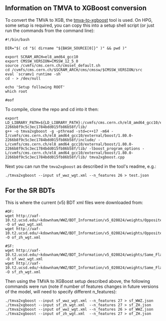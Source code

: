 
## Information on TMVA to XGBoost conversion
To convert the TMVA to XGB, the [tmva-to-xgboost](https://github.com/guitargeek/tmva-to-xgboost) tool is used. On HPG, some setup is required, you can copy this into a setup shell script (or just run the commands from the command line):
```
#!/bin/bash

DIR="$( cd "$( dirname "${BASH_SOURCE[0]}" )" && pwd )"

export SCRAM_ARCH=el8_amd64_gcc10
export CMSSW_VERSION=CMSSW_12_5_0
source /cvmfs/cms.cern.ch/cmsset_default.sh
cd /cvmfs/cms.cern.ch/$SCRAM_ARCH/cms/cmssw/$CMSSW_VERSION/src
eval `scramv1 runtime -sh`
cd - > /dev/null

echo 'Setup following ROOT'
which root

#eof
```
To compile, clone the repo and cd into it then:
```
export LD_LIBRARY_PATH=${LD_LIBRARY_PATH}:/cvmfs/cms.cern.ch/el8_amd64_gcc10/external/boost/1.80.0-2266b8f9c5c3ec1784bdd015fb86b58f/lib/
g++ -o tmva2xgboost -g -pthread -std=c++17 -m64 -I/cvmfs/cms.cern.ch/el8_amd64_gcc10/external/boost/1.80.0-2266b8f9c5c3ec1784bdd015fb86b58f/include/ -L/cvmfs/cms.cern.ch/el8_amd64_gcc10/external/boost/1.80.0-2266b8f9c5c3ec1784bdd015fb86b58f/lib/ -lboost_program_options -L/cvmfs/cms.cern.ch/el8_amd64_gcc10/external/boost/1.80.0-2266b8f9c5c3ec1784bdd015fb86b58f/lib/ tmva2xgboost.cpp
```
Next you can run the `tmva2xgboost` as described in the tool's readme, e.g.:
```
./tmva2xgboost --input sf_wwz_wgt.xml --n_features 26 > test.json
```

## For the SR BDTs 

This is where the current (v5) BDT xml files were downloaded from: 
```
#OF: 
wget http://uaf-10.t2.ucsd.edu/~kdownham/WWZ/BDT_Information/v5_020824/weights/Opposite_Flavor/WWZ/020824_newBkgd_BDTG_LR0p1_D2_NS1.weights.xml -O of_wwz_wgt.xml
wget http://uaf-10.t2.ucsd.edu/~kdownham/WWZ/BDT_Information/v5_020824/weights/Opposite_Flavor/ZH/020824_newBkgd_BDTG_T400_LR0p5.weights.xml    -O of_zh_wgt.xml

#SF: 
wget http://uaf-10.t2.ucsd.edu/~kdownham/WWZ/BDT_Information/v5_020824/weights/Same_Flavor/WWZ/020824_newBkgd_BDTG_LR0p1.weights.xml  -O sf_wwz_wgt.xml
wget http://uaf-10.t2.ucsd.edu/~kdownham/WWZ/BDT_Information/v5_020824/weights/Same_Flavor/ZH/020824_newBkgd_BDTG_LR0p1.weights.xml   -O sf_zh_wgt.xml
```
Then using the TMVA to XGBoost setup described above, the following commands were run (note if number of features changes in future versions of the model, will need to specify different n_features):
```
./tmva2xgboost --input sf_wwz_wgt.xml --n_features 27 > sf_WWZ.json
./tmva2xgboost --input sf_zh_wgt.xml  --n_features 27 > sf_ZH.json
./tmva2xgboost --input of_wwz_wgt.xml --n_features 26 > of_WWZ.json
./tmva2xgboost --input of_zh_wgt.xml  --n_features 27 > of_ZH.json
```
